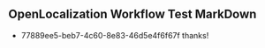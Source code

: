 ## OpenLocalization Workflow Test MarkDown
* 77889ee5-beb7-4c60-8e83-46d5e4f6f67f thanks!

<!--HONumber=Sep16_HO1-->


